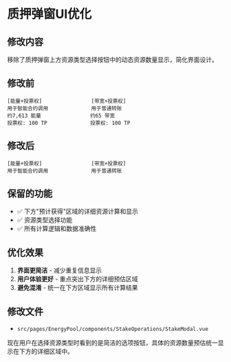 # 质押弹窗UI优化

## 修改内容
移除了质押弹窗上方资源类型选择按钮中的动态资源数量显示，简化界面设计。

## 修改前
```
[能量+投票权]                [带宽+投票权]
用于智能合约调用              用于普通转账  
约7,613 能量                约65 带宽
投票权: 100 TP              投票权: 100 TP
```

## 修改后
```
[能量+投票权]                [带宽+投票权]
用于智能合约调用              用于普通转账
```

## 保留的功能
- ✅ 下方"预计获得"区域的详细资源计算和显示
- ✅ 资源类型选择功能
- ✅ 所有计算逻辑和数据准确性

## 优化效果
1. **界面更简洁** - 减少重复信息显示
2. **用户体验更好** - 重点突出下方的详细预估区域
3. **避免混淆** - 统一在下方区域显示所有计算结果

## 修改文件
- `src/pages/EnergyPool/components/StakeOperations/StakeModal.vue`

现在用户在选择资源类型时看到的是简洁的选项按钮，具体的资源数量预估统一显示在下方的详细区域中。
